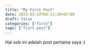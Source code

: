 ```yaml
---
title: "My First Post"
date: 2023-03-22T08:11:29+07:00
draft: false
categories: ["first"]
tags: ["fisrt post"]
---
```


Hai sob ini adalah post pertama saya :)

